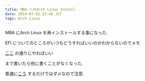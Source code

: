 ```yaml
---
title: MBA へのArch Linux Install
date: 2014-07-02 23:48 JST
tags: Arch Linux
---
```


MBA にArch Linux を再インストールする事になった.

EFI についてのところがいつもどうすればいいのかわからないのでメモ

[ここ](https://wiki.archlinux.org/index.php/MacBook_(%E6%97%A5%E6%9C%AC%E8%AA%9E)#GRUB_.E3.82.92_EFI_.E3.83.91.E3.83.BC.E3.83.86.E3.82.A3.E3.82.B7.E3.83.A7.E3.83.B3.E3.81.AB.E7.9B.B4.E6.8E.A5.E3.82.A4.E3.83.B3.E3.82.B9.E3.83.88.E3.83.BC.E3.83.AB.E3.81.99.E3.82.8B) の通りにやればいい

まで書いたら他に書くことがなくなった.

普通に[こう](https://wiki.archlinux.org/index.php/Beginners%27_guide#GRUB) するだけではダメなので注意.
